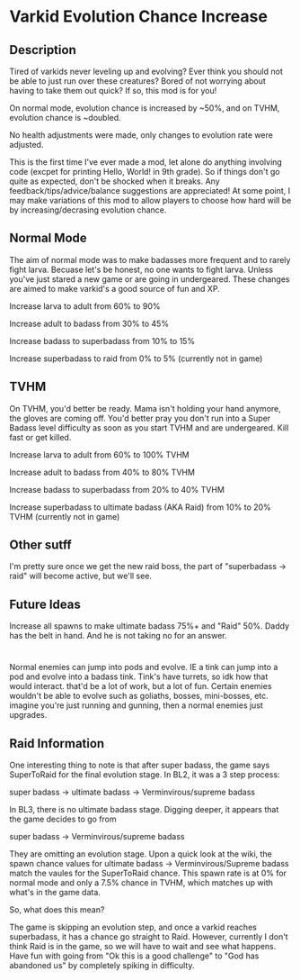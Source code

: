 Varkid Evolution Chance Increase
================================

## Description

Tired of varkids never leveling up and evolving? Ever think you should not be able to just run over these creatures? Bored of not worrying about having to take them out quick? If so, this mod is for you!

On normal mode, evolution chance is increased by ~50%, and on TVHM, evolution chance is ~doubled. 

No health adjustments were made, only changes to evolution rate were adjusted.

This is the first time I've ever made a mod, let alone do anything involving code (excpet for printing Hello, World! in 9th grade).
So if things don't go quite as expected, don't be shocked when it breaks. Any feedback/tips/advice/balance suggestions are appreciated! 
At some point, I may make variations of this mod to allow players to choose how hard will be by increasing/decrasing evolution chance.

## Normal Mode

The aim of normal mode was to make badasses more frequent and to rarely fight larva. 
Becuase let's be honest, no one wants to fight larva. Unless you've just stared a new game or are going in undergeared.
These changes are aimed to make varkid's a good source of fun and XP.

Increase larva to adult from 60% to 90%

Increase adult to badass from 30% to 45%

Increase badass to superbadass from 10% to 15%

Increase superbadass to raid from 0% to 5% (currently not in game)

## TVHM

On TVHM, you'd better be ready. Mama isn't holding your hand anymore, the gloves are coming off.
You'd better pray you don't run into a Super Badass level difficulty as soon as you start TVHM and are undergeared.
Kill fast or get killed.

Increase larva to adult from 60% to 100% TVHM

Increase adult to badass from 40% to 80% TVHM

Increase badass to superbadass from 20% to 40% TVHM

Increase superbadass to ultimate badass (AKA Raid) from 10% to 20% TVHM (currently not in game)

## Other sutff

I'm pretty sure once we get the new raid boss, the part of "superbadass -> raid" will become active, but we'll see.

## Future Ideas
Increase all spawns to make ultimate badass 75%+ and "Raid" 50%. Daddy has the belt in hand.
And he is not taking no for an answer.

#

Normal enemies can jump into pods and evolve. IE a tink can jump into a pod and evolve into a badass tink.
Tink's have turrets, so idk how that would interact. that'd be a lot of work, but a lot of fun.
Certain enemies wouldn't be able to evolve such as goliaths, bosses, mini-bosses, etc.
imagine you're just running and gunning, then a normal enemies just upgrades.

## Raid Information

One interesting thing to note is that after super badass, the game says SuperToRaid for the final evolution stage. In BL2, it was a 3 step process:

super badass -> ultimate badass -> Verminvirous/supreme badass

In BL3, there is no ultimate badass stage.
Digging deeper, it appears that the game decides to go from

super badass -> Verminvirous/supreme badass

They are omitting an evolution stage.
Upon a quick look at the wiki, the spawn chance values for ultimate badass -> Verminvirous/Supreme badass match the vaules for the SuperToRaid chance.
This spawn rate is at 0% for normal mode and only a 7.5% chance in TVHM, which matches up with what's in the game data.

So, what does this mean?

The game is skipping an evolution step, and once a varkid reaches superbadass, it has a chance go straight to Raid. 
However, currently I don't think Raid is in the game, so we will have to wait and see what happens.
Have fun with going from "Ok this is a good challenge" to "God has abandoned us" by completely spiking in difficulty.
